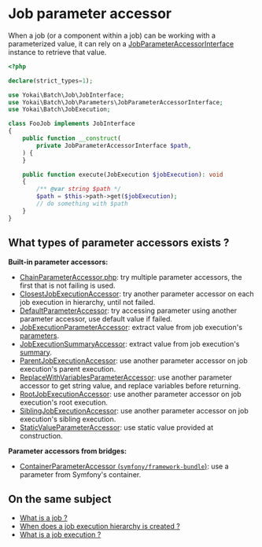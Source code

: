 # Job parameter accessor

When a job (or a component within a job) can be working with a parameterized value,
it can rely on a [JobParameterAccessorInterface](../../../src/batch/src/Job/Parameters/JobParameterAccessorInterface.php)
instance to retrieve that value.

```php
<?php

declare(strict_types=1);

use Yokai\Batch\Job\JobInterface;
use Yokai\Batch\Job\Parameters\JobParameterAccessorInterface;
use Yokai\Batch\JobExecution;

class FooJob implements JobInterface
{
    public function __construct(
        private JobParameterAccessorInterface $path,
    ) {
    }

    public function execute(JobExecution $jobExecution): void
    {
        /** @var string $path */
        $path = $this->path->get($jobExecution);
        // do something with $path
    }
}
```
## What types of parameter accessors exists ?

**Built-in parameter accessors:**
- [ChainParameterAccessor.php](../../../src/batch/src/Job/Parameters/ChainParameterAccessor.php):
  try multiple parameter accessors, the first that is not failing is used.
- [ClosestJobExecutionAccessor](../../../src/batch/src/Job/Parameters/ClosestJobExecutionAccessor.php):
  try another parameter accessor on each job execution in hierarchy, until not failed.
- [DefaultParameterAccessor](../../../src/batch/src/Job/Parameters/DefaultParameterAccessor.php):
  try accessing parameter using another parameter accessor, use default value if failed.
- [JobExecutionParameterAccessor](../../../src/batch/src/Job/Parameters/JobExecutionParameterAccessor.php):
  extract value from job execution's [parameters](../../../src/batch/src/JobParameters.php).
- [JobExecutionSummaryAccessor](../../../src/batch/src/Job/Parameters/JobExecutionSummaryAccessor.php):
  extract value from job execution's [summary](../../../src/batch/src/Summary.php).
- [ParentJobExecutionAccessor](../../../src/batch/src/Job/Parameters/ParentJobExecutionAccessor.php):
  use another parameter accessor on job execution's parent execution.
- [ReplaceWithVariablesParameterAccessor](../../../src/batch/src/Job/Parameters/ReplaceWithVariablesParameterAccessor.php):
  use another parameter accessor to get string value, and replace variables before returning.
- [RootJobExecutionAccessor](../../../src/batch/src/Job/Parameters/RootJobExecutionAccessor.php):
  use another parameter accessor on job execution's root execution.
- [SiblingJobExecutionAccessor](../../../src/batch/src/Job/Parameters/SiblingJobExecutionAccessor.php):
  use another parameter accessor on job execution's sibling execution.
- [StaticValueParameterAccessor](../../../src/batch/src/Job/Parameters/StaticValueParameterAccessor.php):
  use static value provided at construction.

**Parameter accessors from bridges:**
- [ContainerParameterAccessor (`symfony/framework-bundle`)](../../../src/batch-symfony-framework/src/ContainerParameterAccessor.php):
  use a parameter from Symfony's container.

## On the same subject

- [What is a job ?](job.md)
- [When does a job execution hierarchy is created ?](job-with-children.md)
- [What is a job execution ?](job-execution.md)
